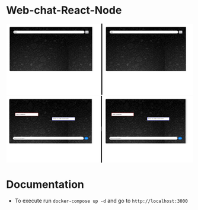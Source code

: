 # Web-chat-React-Node

<img src=".github/docs/app-login.png" with="100%">

<img src=".github/docs/app-chat.png" with="100%">

# Documentation

- To execute run `docker-compose up -d` and go to `http://localhost:3000`
